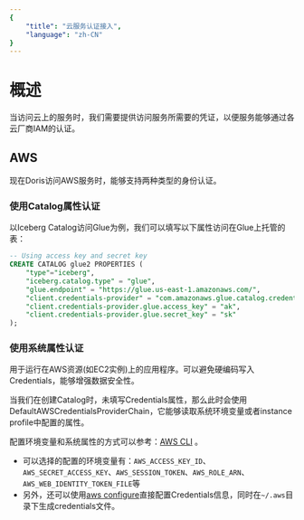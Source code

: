 ```yaml
---
{
    "title": "云服务认证接入",
    "language": "zh-CN"
}
---
```


<!-- 
Licensed to the Apache Software Foundation (ASF) under one
or more contributor license agreements.  See the NOTICE file
distributed with this work for additional information
regarding copyright ownership.  The ASF licenses this file
to you under the Apache License, Version 2.0 (the
"License"); you may not use this file except in compliance
with the License.  You may obtain a copy of the License at

  http://www.apache.org/licenses/LICENSE-2.0

Unless required by applicable law or agreed to in writing,
software distributed under the License is distributed on an
"AS IS" BASIS, WITHOUT WARRANTIES OR CONDITIONS OF ANY
KIND, either express or implied.  See the License for the
specific language governing permissions and limitations
under the License.
-->

# 概述

当访问云上的服务时，我们需要提供访问服务所需要的凭证，以便服务能够通过各云厂商IAM的认证。

## AWS

现在Doris访问AWS服务时，能够支持两种类型的身份认证。

### 使用Catalog属性认证

以Iceberg Catalog访问Glue为例，我们可以填写以下属性访问在Glue上托管的表：

```sql
-- Using access key and secret key
CREATE CATALOG glue2 PROPERTIES (
    "type"="iceberg",
    "iceberg.catalog.type" = "glue",
    "glue.endpoint" = "https://glue.us-east-1.amazonaws.com/",
    "client.credentials-provider" = "com.amazonaws.glue.catalog.credentials.ConfigAWSProvider",
    "client.credentials-provider.glue.access_key" = "ak",
    "client.credentials-provider.glue.secret_key" = "sk"
);
```

### 使用系统属性认证

用于运行在AWS资源(如EC2实例)上的应用程序。可以避免硬编码写入Credentials，能够增强数据安全性。

当我们在创建Catalog时，未填写Credentials属性，那么此时会使用DefaultAWSCredentialsProviderChain，它能够读取系统环境变量或者instance profile中配置的属性。

配置环境变量和系统属性的方式可以参考：[AWS CLI](https://docs.aws.amazon.com/cli/latest/userguide/cli-configure-envvars.html) 。
- 可以选择的配置的环境变量有：`AWS_ACCESS_KEY_ID`、`AWS_SECRET_ACCESS_KEY`、`AWS_SESSION_TOKEN`、`AWS_ROLE_ARN`、`AWS_WEB_IDENTITY_TOKEN_FILE`等
- 另外，还可以使用[aws configure](https://docs.aws.amazon.com/cli/latest/userguide/cli-configure-files.html)直接配置Credentials信息，同时在`~/.aws`目录下生成credentials文件。
